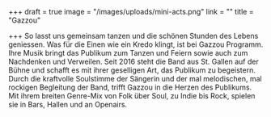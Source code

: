 +++
draft = true
image = "/images/uploads/mini-acts.png"
link = ""
title = "Gazzou"

+++
So lasst uns gemeinsam tanzen und die schönen Stunden des Lebens geniessen. Was für die Einen wie ein Kredo klingt, ist bei Gazzou Programm. Ihre Musik bringt das Publikum zum Tanzen und Feiern sowie auch zum Nachdenken und Verweilen. Seit 2016 steht die Band aus St. Gallen auf der Bühne und schafft es mit ihrer geselligen Art, das Publikum zu begeistern. Durch die kraftvolle Soulstimme der Sängerin und der mal melodischen, mal rockigen Begleitung der Band, trifft Gazzou in die Herzen des Publikums. Mit ihrem breiten Genre-Mix von Folk über Soul, zu Indie bis Rock, spielen sie in Bars, Hallen und an Openairs.